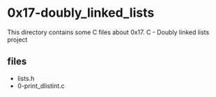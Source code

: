 # 0x17-doubly_linked_lists

This directory contains some C files about 0x17. C - Doubly linked lists project

## files

* lists.h
* 0-print_dlistint.c
